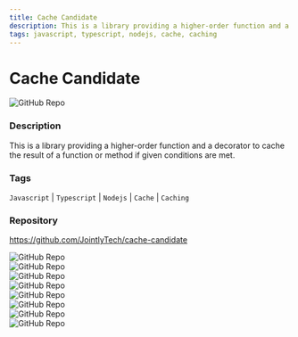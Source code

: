 ```yaml
---
title: Cache Candidate
description: This is a library providing a higher-order function and a decorator to cache the result of a function or method if given conditions are met.
tags: javascript, typescript, nodejs, cache, caching
---
```

        

# Cache Candidate

![GitHub Repo](https://img.shields.io/static/v1?label=category&message=opensource&color=green)

### Description

This is a library providing a higher-order function and a decorator to cache the result of a function or method if given conditions are met.

### Tags

`Javascript` | `Typescript` | `Nodejs` | `Cache` | `Caching`

### Repository

https://github.com/JointlyTech/cache-candidate

![GitHub Repo](https://img.shields.io/github/stars/JointlyTech/cache-candidate?style=social)<br />![GitHub Repo](https://img.shields.io/github/forks/JointlyTech/cache-candidate?style=social)<br />![GitHub Repo](https://img.shields.io/github/v/tag/JointlyTech/cache-candidate?style=social)<br />![GitHub Repo](https://img.shields.io/github/contributors/JointlyTech/cache-candidate)<br />![GitHub Repo](https://img.shields.io/github/issues-pr/JointlyTech/cache-candidate)<br />![GitHub Repo](https://img.shields.io/github/issues/JointlyTech/cache-candidate)<br />![GitHub Repo](https://img.shields.io/github/license/JointlyTech/cache-candidate)<br />![GitHub Repo](https://img.shields.io/github/last-commit/JointlyTech/cache-candidate)<br />